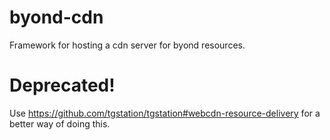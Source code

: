 # byond-cdn
Framework for hosting a cdn server for byond resources.

# Deprecated!
Use https://github.com/tgstation/tgstation#webcdn-resource-delivery for a better way of doing this.
